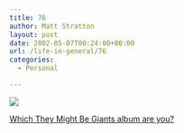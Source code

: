```yaml
---
title: 76
author: Matt Stratton
layout: post
date: 2002-05-07T00:24:00+00:00
url: /life-in-general/76
categories:
  - Personal

---
```

![][1]
  
[Which They Might Be Giants album are you?][2]

 [1]: http://members.fortunecity.com/althor1/johnhenry2.gif
 [2]: http://members.fortunecity.com/althor1/tmbgquiz.html